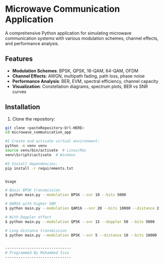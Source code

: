 # Microwave Communication Application

A comprehensive Python application for simulating microwave communication systems with various modulation schemes, channel effects, and performance analysis.

## Features

- **Modulation Schemes**: BPSK, QPSK, 16-QAM, 64-QAM, OFDM
- **Channel Effects**: AWGN, multipath fading, path loss, phase noise
- **Performance Analysis**: BER, EVM, spectral efficiency, channel capacity
- **Visualization**: Constellation diagrams, spectrum plots, BER vs SNR curves

## Installation

1. Clone the repository:
```bash
git clone <pasteRepository-Url-HERE>
cd microwave_communication_app

#2 Create and activate virtual environment:
python -m venv venv
source venv/bin/activate  # Linux/Mac
venv\Scripts\activate  # Windows

#3 Install dependencies:
pip install -r requirements.txt


Usage

# Basic BPSK transmission
$ python main.py --modulation BPSK --snr 10 --bits 5000

# QAM16 with higher SNR
$ python main.py --modulation QAM16 --snr 20 --bits 10000 --distance 2.5

# With Doppler effect
$ python main.py --modulation QPSK --snr 15 --doppler 50 --bits 5000

# Long distance transmission
$ python main.py --modulation BPSK --snr 5 --distance 10 --bits 10000


------------------------------
# Programmed By Mohammed Issa
------------------------------

